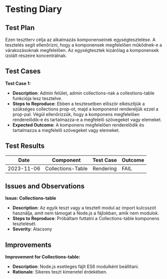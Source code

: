 # Testing Diary

## Test Plan
Ezen tesztterv célja az alkalmazás komponenseinek egységtesztelése. A tesztelés segít ellenőrizni, hogy a komponensek megfelelően működnek-e a várakozásoknak megfelelően. Az egységtesztek kizárólag a komponensek izolált részeire koncentrálnak.

## Test Cases
**Test Case 1:**
  - **Description**: Admin felület, admin collections-nak a collestions-table funkciója lesz tesztelve.
  - **Steps to Reproduce**: Ebben a tesztesetben először elkészítjük a szükséges collections prop-ot, majd a komponenst rendereljük ezzel a prop-pal. Végül     ellenőrizzük, hogy a komponens megfelelően renderelődik-e és tartalmazza-e a megfelelő szövegeket vagy elemeket.
  - **Expected Outcome**: A komponens megfelelően renderelődik és tartalmazza a megfelelő szövegeket vagy elemeket.

## Test Results

| Date       | Component      | Test Case        | Outcome |
|------------|----------------|------------------|---------|
| 2023-11-06 | Collections-Table| Rendering      | FAIL    |

## Issues and Observations
**Issue: Collections-table**
  - **Description**: Az egyik teszt vagy a tesztelt modul az import kulcsszót használja, amit nem támogat a Node.js a fájlokban, amik nem modulok.
  - **Steps to Reproduce**: Próbáltam futtatni a Collections-table komponens tesztelését.
  - **Severity**: Alacsony

## Improvements
**Improvement for Collections-table:**
  - **Description**: Node.js esetleges fájlt ES6 modulként beállítani.
  - **Rationale**: Sikeres teszt kimenetel érdekében.
